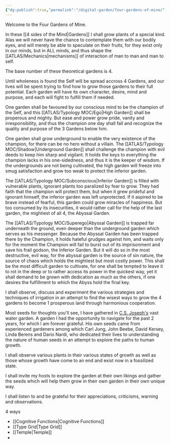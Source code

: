 ```yaml
---
{"dg-publish":true,"permalink":"/digital-garden/four-gardens-of-mine/","tags":"gardenEntry"}
---
```



Welcome to the Four Gardens of Mine.

In these [[4 sides of the Mind\|Gardens]] I shall grow plants of a special kind. Alas we will never have the chance to contemplate them with our bodily eyes, and will merely be able to speculate on their fruits, for they exist only in our minds, but in ALL minds, and thus shape the [[ATLAS/Mechanics\|mechanisms]] of interaction of man to man and man to self.  

The base number of these theoretical gardens is 4. 

Until wholeness is found the Self will be spread accross 4 Gardens, and our lives will be spent trying to find how to grow those gardens to their full potential. Each garden will have its own character, desire, mind and purpose, and each will fight to fulfill them if needed. 

One garden shall be favoured by our conscious mind to be the champion of the Self, and this [[ATLAS/Typology MOC/Ego\|High Garden]] shall be properous and mighty. But ease and power grow pride, vanity and irresponsibility, and thus the champion one day shall fall and recognize the quality and purpose of the 3 Gardens below him. 

One garden shall grow underground to enable the very existence of the champion, for there can be no hero without a villain. The [[ATLAS/Typology MOC/Shadow\|Underground Garden]] shall challenge the champion with evil deeds to keep him sharp and vigilant. It holds the keys to everything the champion lacks in his one-sidedness, and thus it is the keeper of wisdom. If the undergrounds are not being cultivated, the high garden will freeze into smug satisfaction and grow too weak to protect the inferior garden. 

The [[ATLAS/Typology MOC/Subconscious\|Inferior Garden]] is filled with vulnerable plants, ignorant plants too paralized by fear to grow. They had faith that the champion will protect them, but when it grew prideful and ignorant himself, the inferior garden was left unprotected. If it aspired to be brave instead of fearful, this garden could grow miracles of happiness. But too consumed by its insecurities, it would rather call for the help of the last garden, the mightiest of all 4, the Abyssal Garden. 

The [[ATLAS/Typology MOC/Superego\|Abyssal Garden]] is trapped far underneath the ground, even deeper than the underground garden which serves as his messenger. Because the Abyssal Garden has been trapped there by the Champion, it holds hateful grudges against him, and waits only for the moment the Champion will fail to burst out of its imprisonment and save his frail godson, the Inferior Garden. But it will do so in the most destructive, evil way, for the abyssal garden is the source of sin nature, the source of chaos which holds the mightiest but most costly power. This shall be the most difficult garden to cultivate, for one shall be tempted to leave it to rot in the deep or to rather access its power in the quickest way, yet it shall demand to be grown with dedication as much as the others, if one desires the fulfillment to which the Abyss hold the final key. 

I shall observe, discuss and experiment the various strategies and techniques of irrigation in an attempt to find the wisest ways to grow the 4 gardens to become 1 prosperous land through harmonious cooperation. 

Most seeds for thoughts you'll see, I have gathered in [C.S. Joseph's](https://csjoseph.life/) vast water garden. A garden I had the opportunity to navigate for the past 2 years, for which I am forever grateful. His own seeds came from experienced gardeners among which Carl Jung, John Beebe, David Kersey, Linda Berens and Dario Nardi, who dedicated their lives to understanding the nature of human seeds in an attempt to explore the paths to human growth. 

I shall observe various plants in their various states of growth as well as those whose growth have come to an end and exist now in a fossilized state. 

I shall invite my hosts to explore the garden at their own likings and gather the seeds which will help them grow in their own garden in their own unique way. 

I shall listen to and be grateful for their appreciations, criticisms, warning and observations. 

















4 ways
- [[Cognitive Functions\|Cognitive Functions]]
- [[Type Grid\|Type Grid]]
- [[Temple\|Temple]]
- 

[^1]: I say the game is human, but it is likely a game all species able to perceive and judge play as well. 